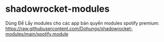# shadowrocket-modules
Dùng Để Lấy modules cho các app bản quyền
modules spotify premium: 
https://raw.githubusercontent.com/Dohungx/shadowrocket-modules/main/spotify.module
